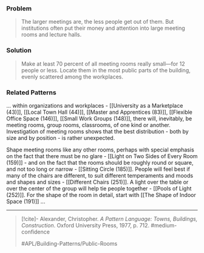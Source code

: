 ### Problem
>The larger meetings are, the less people get out of them. But institutions often put their money and attention into large meeting rooms and lecture halls.

### Solution
>Make at least 70 percent of all meeting rooms really small—for 12 people or less. Locate them in the most public parts of the building, evenly scattered among the workplaces.

### Related Patterns
... within organizations and workplaces - [[University as a Marketplace (43)]], [[Local Town Hall (44)]], [[Master and Apprentices (83)]], [[Flexible Office Space (146)]], [[Small Work Groups (148)]], there will, inevitably, be meeting rooms, group rooms, classrooms, of one kind or another. Investigation of meeting rooms shows that the best distribution - both by size and by position - is rather unexpected.

Shape meeting rooms like any other rooms, perhaps with special emphasis on the fact that there must be no glare - [[Light on Two Sides of Every Room (159)]] - and on the fact that the rooms should be roughly round or square, and not too long or narrow - [[Sitting Circle (185)]]. People will feel best if many of the chairs are different, to suit different temperaments and moods and shapes and sizes - [[Different Chairs (251)]]. A light over the table or over the center of the group will help tie people together - [[Pools of Light (252)]]. For the shape of the room in detail, start with [[The Shape of Indoor Space (191)]] ...

---

> [!cite]- Alexander, Christopher. _A Pattern Language: Towns, Buildings, Construction_. Oxford University Press, 1977, p. 712.
> #medium-confidence
>
> #APL/Building-Patterns/Public-Rooms
